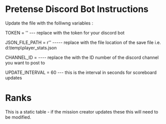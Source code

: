 # Pretense Discord Bot Instructions

Update the file with the folliwng variables :

TOKEN = '<discordbottoken>'   ---  replace <discordbottoken> with the token for your discord bot

JSON_FILE_PATH = r'<JSON SAVE FILE LOCATION>'  -----  replace <JSON SAVE FILE LOCATION> with the file location of the save file i.e.  d:\temp\player_stats.json

CHANNEL_ID = <CHANNELIDNUMBER>  ----  replace the <CHANNELIDNUMBER> with the ID number of the discord channel you want to post to

UPDATE_INTERVAL = 60 --- this is the interval in seconds for scoreboard updates

# Ranks

This is a static table - if the mission creator updates these this will need to be modified.